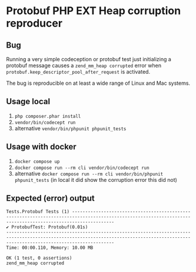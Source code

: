 # Protobuf PHP EXT Heap corruption reproducer

## Bug

Running a very simple codeception or protobuf test just initializing a protobuf message causes
a `zend_mm_heap corrupted` error when `protobuf.keep_descriptor_pool_after_request` is activated.

The bug is reproducible on at least a wide range of Linux and Mac systems.

## Usage local

1. `php composer.phar install`
2. `vendor/bin/codecept run`
3. alternative `vendor/bin/phpunit phpunit_tests`

## Usage with docker

1. `docker compose up`
2. `docker compose run --rm cli vendor/bin/codecept run`
3. alternative `docker compose run --rm cli vendor/bin/phpunit phpunit_tests` (in local it did show the corruption error this did not)

## Expected (error) output

```
Tests.Protobuf Tests (1) ------------------------------------------------------------------------------------------------------------------------------------------------------------
✔ ProtobufTest: Protobuf(0.01s)
-------------------------------------------------------------------------------------------------------------------------------------------------------------------------------------
Time: 00:00.110, Memory: 10.00 MB

OK (1 test, 0 assertions)
zend_mm_heap corrupted
```

